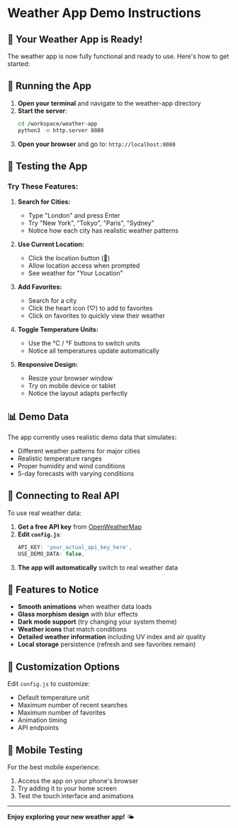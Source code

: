 # Weather App Demo Instructions

## 🎉 Your Weather App is Ready!

The weather app is now fully functional and ready to use. Here's how to get started:

## 🚀 Running the App

1. **Open your terminal** and navigate to the weather-app directory
2. **Start the server**:
   ```bash
   cd /workspace/weather-app
   python3 -m http.server 8080
   ```
3. **Open your browser** and go to: `http://localhost:8080`

## 🧪 Testing the App

### Try These Features:

1. **Search for Cities:**
   - Type "London" and press Enter
   - Try "New York", "Tokyo", "Paris", "Sydney"
   - Notice how each city has realistic weather patterns

2. **Use Current Location:**
   - Click the location button (📍)
   - Allow location access when prompted
   - See weather for "Your Location"

3. **Add Favorites:**
   - Search for a city
   - Click the heart icon (♡) to add to favorites
   - Click on favorites to quickly view their weather

4. **Toggle Temperature Units:**
   - Use the °C / °F buttons to switch units
   - Notice all temperatures update automatically

5. **Responsive Design:**
   - Resize your browser window
   - Try on mobile device or tablet
   - Notice the layout adapts perfectly

## 📊 Demo Data

The app currently uses realistic demo data that simulates:
- Different weather patterns for major cities
- Realistic temperature ranges
- Proper humidity and wind conditions
- 5-day forecasts with varying conditions

## 🔌 Connecting to Real API

To use real weather data:

1. **Get a free API key** from [OpenWeatherMap](https://openweathermap.org/api)
2. **Edit `config.js`**:
   ```javascript
   API_KEY: 'your_actual_api_key_here',
   USE_DEMO_DATA: false,
   ```
3. **The app will automatically** switch to real weather data

## 🎨 Features to Notice

- **Smooth animations** when weather data loads
- **Glass morphism design** with blur effects
- **Dark mode support** (try changing your system theme)
- **Weather icons** that match conditions
- **Detailed weather information** including UV index and air quality
- **Local storage** persistence (refresh and see favorites remain)

## 🔧 Customization Options

Edit `config.js` to customize:
- Default temperature unit
- Maximum number of recent searches
- Maximum number of favorites
- Animation timing
- API endpoints

## 📱 Mobile Testing

For the best mobile experience:
1. Access the app on your phone's browser
2. Try adding it to your home screen
3. Test the touch interface and animations

---

**Enjoy exploring your new weather app!** 🌤️